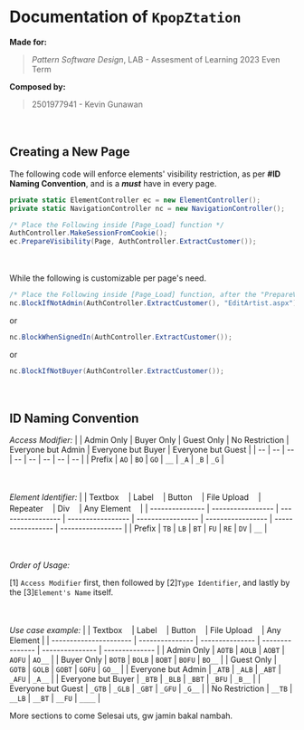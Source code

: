 ﻿ㅤ
ㅤ
# Documentation of `KpopZtation`

__Made for:__
> _Pattern Software Design_,
> LAB -  Assesment of Learning
> 2023 Even Term

__Composed by:__
> 2501977941 - Kevin Gunawan

ㅤ

## Creating a New Page

The following code will enforce elements' visibility restriction, as per __#ID Naming Convention__, and is a __*must*__ have in every page.
```csharp
private static ElementController ec = new ElementController();
private static NavigationController nc = new NavigationController();

/* Place the Following inside [Page_Load] function */
AuthController.MakeSessionFromCookie();
ec.PrepareVisibility(Page, AuthController.ExtractCustomer());
```

ㅤ

While the following is customizable per page's need.
```csharp
/* Place the Following inside [Page_Load] function, after the "PrepareVisibility" fucntion is called */
nc.BlockIfNotAdmin(AuthController.ExtractCustomer(), "EditArtist.aspx");
```
or
```csharp
nc.BlockWhenSignedIn(AuthController.ExtractCustomer());
```
or
```csharp
nc.BlockIfNotBuyer(AuthController.ExtractCustomer());
```

ㅤ

## ID Naming Convention

_Access Modifier:_
|	 |	Admin Only	|	Buyer Only		|	Guest Only		|	No Restriction	|	Everyone but Admin		|	Everyone but Buyer |	Everyone but Guest |
|	--	|	--	|	--	|	--	|	--	|	--	|	--	|	--	|
|	Prefix				|	`AO`					| 	`BO`					|	`GO`					|	`__`						|	`_A`									|	`_B`									|	`_G`									|

ㅤ

_Element Identifier:_
|  							|	Textboxㅤ			|	Labelㅤ				|	Buttonㅤ			|	File Uploadㅤ		|	Repeaterㅤ	|	Divㅤ	|	Any Elementㅤ	|
|	---------------	|	-----------------	|	-----------------	|	-----------------	|	-----------------	|	-----------------	|	-----------------	|	-----------------	|
|	Prefix				|	`TB`					| 	`LB`					|	`BT`					|	`FU`					|	`RE`						|	`DV`						|	`__`						|

ㅤ

_Order of Usage:_

[1] `Access Modifier` first, then followed by [2]`Type Identifier`, and lastly by the [3]`Element's Name` itself.

ㅤ

*Use case example:*
|  										|	Textboxㅤ		|	Labelㅤ			|	Buttonㅤ		|	File Uploadㅤ	|	Any Element	|
|	----------------------	|	---------------	|	---------------	|	---------------	|	---------------	|	--------------	|
|	Admin Only				|	`AOTB`			| 	`AOLB`			|	`AOBT`			|	`AOFU`			|	`AO__`			|
|	Buyer Only					|	`BOTB`			| 	`BOLB`			|	`BOBT`			|	`BOFU`			|	`BO__`			|
|	Guest Only					|	`GOTB`			| 	`GOLB`			|	`GOBT`			|	`GOFU`			|	`GO__`			|
|	Everyone but Admin	|	`_ATB`			|  `_ALB`				|	`_ABT`			|	`_AFU`			|	`_A__`				|
|	Everyone but Buyer	|	`_BTB`			|  `_BLB`				|	`_BBT`			|	`_BFU`			|	`_B__`				|
|	Everyone but Guest	|	`_GTB`			|  `_GLB`				|	`_GBT`			|	`_GFU`			|	`_G__`				|
|	No Restriction			|	`__TB`			|  `__LB`				|	`__BT`				|	`__FU`			|	`____`				|

More sections to come
Selesai uts, gw jamin bakal nambah.
